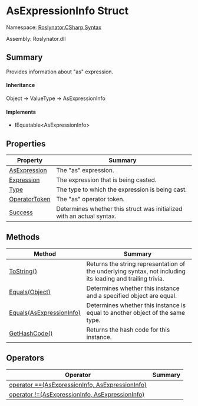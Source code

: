 # AsExpressionInfo Struct

Namespace: [Roslynator.CSharp.Syntax](../README.md)

Assembly: Roslynator\.dll

## Summary

Provides information about "as" expression\.

#### Inheritance

Object &#x2192; ValueType &#x2192; AsExpressionInfo

#### Implements

* IEquatable\<AsExpressionInfo>

## Properties

| Property| Summary|
| --- | --- |
| [AsExpression](AsExpression/README.md) | The "as" expression\. |
| [Expression](Expression/README.md) | The expression that is being casted\. |
| [Type](Type/README.md) | The type to which the expression is being cast\. |
| [OperatorToken](OperatorToken/README.md) | The "as" operator token\. |
| [Success](Success/README.md) | Determines whether this struct was initialized with an actual syntax\. |

## Methods

| Method| Summary|
| --- | --- |
| [ToString()](ToString/README.md) | Returns the string representation of the underlying syntax, not including its leading and trailing trivia\. |
| [Equals(Object)](Equals/README.md) | Determines whether this instance and a specified object are equal\. |
| [Equals(AsExpressionInfo)](Equals/README.md) | Determines whether this instance is equal to another object of the same type\. |
| [GetHashCode()](GetHashCode/README.md) | Returns the hash code for this instance\. |

## Operators

| Operator| Summary|
| --- | --- |
| [operator ==(AsExpressionInfo, AsExpressionInfo)](op_Equality/README.md) | |
| [operator !=(AsExpressionInfo, AsExpressionInfo)](op_Inequality/README.md) | |

